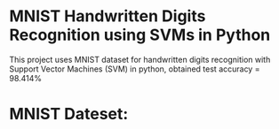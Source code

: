 # MNIST Handwritten Digits Recognition using SVMs in Python

This project uses MNIST dataset for handwritten digits recognition with Support Vector Machines (SVM) in python, obtained test accuracy = 98.414%

# MNIST Dateset:
